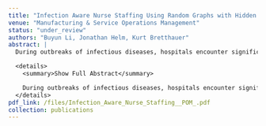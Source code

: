 ```yaml
---
title: "Infection Aware Nurse Staffing Using Random Graphs with Hidden Health Status"
venue: "Manufacturing & Service Operations Management"
status: "under_review"
authors: "Buyun Li, Jonathan Helm, Kurt Bretthauer"
abstract: |
  During outbreaks of infectious diseases, hospitals encounter significant challenges in making well-informed nurse staffing decisions. The dilemma during these outbreaks involves a simultaneous increase in inpatient admissions and a notably elevated rate of nurse absenteeism caused by infections. [...] 

  <details>
    <summary>Show Full Abstract</summary>

    During outbreaks of infectious diseases, hospitals encounter significant challenges in making well-informed nurse staffing decisions. The dilemma during these outbreaks involves a simultaneous increase in inpatient admissions during disease outbreaks and a notably elevated rate of nurse absenteeism caused by infections. The unobservable nature of nurse infection time, incubation period, and number of nurses infected but yet to show symptoms adds complexity to understanding when and how nurses are infected. Lack of this critical information restricts hospital managers from implementing effective and informed operational strategies and staffing plans, limiting their ability to proactively address the staffing crisis during an outbreak. We develop a dynamic random graph model with hidden nurse health status to examine the interplay between staffing policies and infection transmission dynamics. Our model extends existing random graph frameworks by incorporating nurse health status (healthy, incubation, symptomatic) as a latent variable that is endogenously linked to the evolution of disease transmission networks. Within this framework, we design an estimation procedure that maps nurse characteristics to disease transmission rates across patient-to-nurse, nurse-to-nurse, and community-to-nurse interactions. This approach enables dynamic tracking of infection sources, locations, and timing. Using data from the IU-Health hospital system during the COVID-19 pandemic, we perform counterfactual analyses to assess the effectiveness of mitigation and staffing policies aimed at protecting nurses from infections. We find that hospitals can reduce nurse absenteeism due to infection by up to 25% through improved staffing levels and workload management. Furthermore, when establishing dedicated units for the care of infectious patients, simply isolating infected patients is insufficient; it is crucial to assign a fixed group of nurses exclusively to these patients to minimize cross-infection.
  </details>
pdf_link: /files/Infection_Aware_Nurse_Staffing__POM_.pdf
collection: publications
---
```

